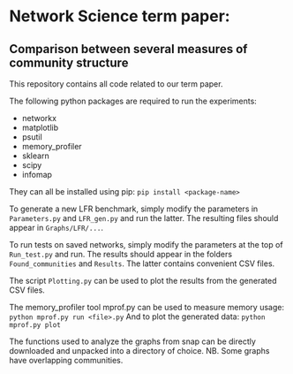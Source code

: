 # Network Science term paper:
## Comparison between several measures of community structure

This repository contains all code related to our term paper.

The following python packages are required to run the experiments:
 - networkx
 - matplotlib
 - psutil
 - memory_profiler
 - sklearn
 - scipy
 - infomap

They can all be installed using pip: `pip install <package-name>`

To generate a new LFR benchmark, simply modify the parameters in `Parameters.py` and `LFR_gen.py` and run the latter. The resulting files should appear in `Graphs/LFR/...`.

To run tests on saved networks, simply modify the parameters at the top of `Run_test.py` and run. The results should appear in the folders `Found_communities` and `Results`. The latter contains convenient CSV files.

The script `Plotting.py` can be used to plot the results from the generated CSV files.

The memory_profiler tool mprof.py can be used to measure memory usage: `python mprof.py run <file>.py`
And to plot the generated data: `python mprof.py plot`

The functions used to analyze the graphs from snap can be directly downloaded and unpacked into a directory of choice.
NB. Some graphs have overlapping communities.
